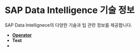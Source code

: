 SAP Data Intelligence 기술 정보
===
SAP Data Intellignece의 다양한 기술과 팁 관련 정보를 제공합니다.

* **[Operator](Operator/Readme.dm)**
* **Test**
* 
